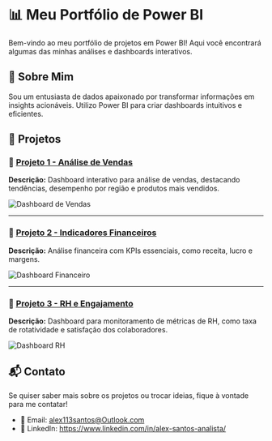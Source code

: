 # 📊 Meu Portfólio de Power BI

Bem-vindo ao meu portfólio de projetos em Power BI! Aqui você encontrará algumas das minhas análises e dashboards interativos.

## 🚀 Sobre Mim
Sou um entusiasta de dados apaixonado por transformar informações em insights acionáveis. Utilizo Power BI para criar dashboards intuitivos e eficientes.

## 📂 Projetos

### 📌 [Projeto 1 - Análise de Vendas](./projeto1/)
**Descrição:** Dashboard interativo para análise de vendas, destacando tendências, desempenho por região e produtos mais vendidos.

![Dashboard de Vendas](./projeto1/captura.png)

---

### 📌 [Projeto 2 - Indicadores Financeiros](./projeto2/)
**Descrição:** Análise financeira com KPIs essenciais, como receita, lucro e margens.

![Dashboard Financeiro](./projeto2/captura.png)

---

### 📌 [Projeto 3 - RH e Engajamento](./projeto3/)
**Descrição:** Dashboard para monitoramento de métricas de RH, como taxa de rotatividade e satisfação dos colaboradores.

![Dashboard RH](./projeto3/captura.png)

## 📬 Contato
Se quiser saber mais sobre os projetos ou trocar ideias, fique à vontade para me contatar!

- 📧 Email: alex113santos@Outlook.com
- 🔗 LinkedIn: https://www.linkedin.com/in/alex-santos-analista/
